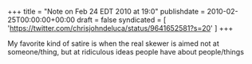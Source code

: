 +++
title = "Note on Feb 24 EDT 2010 at 19:0"
publishdate = 2010-02-25T00:00:00+00:00
draft = false
syndicated = [ 'https://twitter.com/chrisjohndeluca/status/9641652581?s=20' ]
+++

My favorite kind of satire is when the real skewer is aimed not at someone/thing, but at ridiculous ideas people have about people/things
